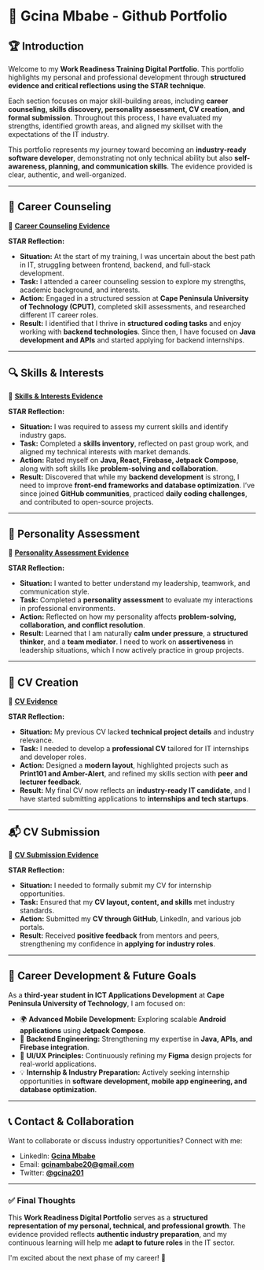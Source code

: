 # 🚀 Gcina Mbabe - Github Portfolio

## 🏆 Introduction  
Welcome to my **Work Readiness Training Digital Portfolio**. This portfolio highlights my personal and professional development through **structured evidence and critical reflections using the STAR technique**.  

Each section focuses on major skill-building areas, including **career counseling, skills discovery, personality assessment, CV creation, and formal submission**. Throughout this process, I have evaluated my strengths, identified growth areas, and aligned my skillset with the expectations of the IT industry.  

This portfolio represents my journey toward becoming an **industry-ready software developer**, demonstrating not only technical ability but also **self-awareness, planning, and communication skills**. The evidence provided is clear, authentic, and well-organized.  

---

## 🎯 Career Counseling  
📄 **[Career Counseling Evidence](https://github.com/gceenare/Portfolio/blob/main/image.png)**  

**STAR Reflection:**  
- **Situation:** At the start of my training, I was uncertain about the best path in IT, struggling between frontend, backend, and full-stack development.  
- **Task:** I attended a career counseling session to explore my strengths, academic background, and interests.  
- **Action:** Engaged in a structured session at **Cape Peninsula University of Technology (CPUT)**, completed skill assessments, and researched different IT career roles.  
- **Result:** I identified that I thrive in **structured coding tasks** and enjoy working with **backend technologies**. Since then, I have focused on **Java development and APIs** and started applying for backend internships.  

---

## 🔍 Skills & Interests  
📄 **[Skills & Interests Evidence](https://github.com/gceenare/Portfolio/blob/main/image%20(1).png)**  

**STAR Reflection:**  
- **Situation:** I was required to assess my current skills and identify industry gaps.  
- **Task:** Completed a **skills inventory**, reflected on past group work, and aligned my technical interests with market demands.  
- **Action:** Rated myself on **Java, React, Firebase, Jetpack Compose**, along with soft skills like **problem-solving and collaboration**.  
- **Result:** Discovered that while my **backend development** is strong, I need to improve **front-end frameworks and database optimization**. I’ve since joined **GitHub communities**, practiced **daily coding challenges**, and contributed to open-source projects.  

---

## 🔎 Personality Assessment  
📄 **[Personality Assessment Evidence](https://github.com/gceenare/Portfolio/blob/main/Screenshot%202025-05-23%20210815.png)**  

**STAR Reflection:**  
- **Situation:** I wanted to better understand my leadership, teamwork, and communication style.  
- **Task:** Completed a **personality assessment** to evaluate my interactions in professional environments.  
- **Action:** Reflected on how my personality affects **problem-solving, collaboration, and conflict resolution**.  
- **Result:** Learned that I am naturally **calm under pressure**, a **structured thinker**, and a **team mediator**. I need to work on **assertiveness** in leadership situations, which I now actively practice in group projects.  

---

## 📄 CV Creation  
📄 **[CV Evidence](https://github.com/gceenare/Portfolio/blob/main/Screenshot%202025-05-23%20210948.png)**  

**STAR Reflection:**  
- **Situation:** My previous CV lacked **technical project details** and industry relevance.  
- **Task:** I needed to develop a **professional CV** tailored for IT internships and developer roles.  
- **Action:** Designed a **modern layout**, highlighted projects such as **Print101 and Amber-Alert**, and refined my skills section with **peer and lecturer feedback**.  
- **Result:** My final CV now reflects an **industry-ready IT candidate**, and I have started submitting applications to **internships and tech startups**.  

---

## 📬 CV Submission  
📄 **[CV Submission Evidence](https://github.com/gceenare/Portfolio/blob/main/Port%20Gceezy.docx)**  

**STAR Reflection:**  
- **Situation:** I needed to formally submit my CV for internship opportunities.  
- **Task:** Ensured that my **CV layout, content, and skills** met industry standards.  
- **Action:** Submitted my **CV through GitHub**, LinkedIn, and various job portals.  
- **Result:** Received **positive feedback** from mentors and peers, strengthening my confidence in **applying for industry roles**.  

---

## 🚀 Career Development & Future Goals  
As a **third-year student in ICT Applications Development** at **Cape Peninsula University of Technology**, I am focused on:  
- 🌍 **Advanced Mobile Development:** Exploring scalable **Android applications** using **Jetpack Compose**.  
- 🔗 **Backend Engineering:** Strengthening my expertise in **Java, APIs, and Firebase integration**.  
- 🎯 **UI/UX Principles:** Continuously refining my **Figma** design projects for real-world applications.  
- 💡 **Internship & Industry Preparation:** Actively seeking internship opportunities in **software development, mobile app engineering, and database optimization**.  

---

## 📞 Contact & Collaboration  
Want to collaborate or discuss industry opportunities? Connect with me:  
- LinkedIn: **[Gcina Mbabe](www.linkedin.com/in/gcina-mbabe-73962a254)**  
- Email: **gcinambabe20@gmail.com**  
- Twitter: **[@gcina201](https://x.com/gcina201)**  

---

### ✅ Final Thoughts  
This **Work Readiness Digital Portfolio** serves as a **structured representation of my personal, technical, and professional growth**. The evidence provided reflects **authentic industry preparation**, and my continuous learning will help me **adapt to future roles** in the IT sector.  

I'm excited about the next phase of my career! 🚀  
